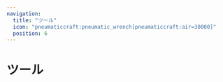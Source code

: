 ```yaml
---
navigation:
  title: "ツール"
  icon: "pneumaticcraft:pneumatic_wrench[pneumaticcraft:air=30000]"
  position: 6
---
```


# ツール

<SubPages />
